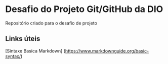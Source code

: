 # Desafio do Projeto Git/GitHub da DIO
Repositório criado para o desafio de projeto

## Links úteis
[Sintaxe Basica Markdown] (https://www.markdownguide.org/basic-syntax/)
